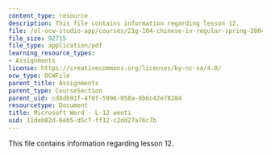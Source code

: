 ```yaml
---
content_type: resource
description: This file contains information regarding lesson 12.
file: /ol-ocw-studio-app/courses/21g-104-chinese-iv-regular-spring-2004/11deb02d6eb5d5c7ff12c2dd27a76c7b_MIT21G_104S04_L12_wenti.pdf
file_size: 92715
file_type: application/pdf
learning_resource_types:
- Assignments
license: https://creativecommons.org/licenses/by-nc-sa/4.0/
ocw_type: OCWFile
parent_title: Assignments
parent_type: CourseSection
parent_uid: cd8db91f-4f0f-5996-058a-0b6c42e78284
resourcetype: Document
title: Microsoft Word - L-12 wenti
uid: 11deb02d-6eb5-d5c7-ff12-c2dd27a76c7b
---
```

This file contains information regarding lesson 12.